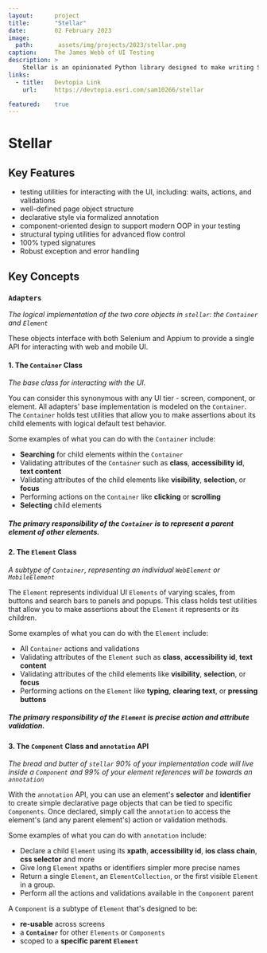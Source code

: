 ```yaml
---
layout:      project
title:       "Stellar"
date:        02 February 2023
image:
  path:       assets/img/projects/2023/stellar.png
caption:     The James Webb of UI Testing
description: >
    Stellar is an opinionated Python library designed to make writing Selenium and Appium code easier by providing a unified API for web and mobile test automation.
links:
  - title:   Devtopia Link
    url:     https://devtopia.esri.com/sam10266/stellar

featured:    true
---
```

# Stellar

## Key Features
* testing utilities for interacting with the UI, including: waits, actions, and validations
* well-defined page object structure
* declarative style via formalized annotation
* component-oriented design to support modern OOP in your testing
* structural typing utilities for advanced flow control
* 100% typed signatures
* Robust exception and error handling

## Key Concepts

### `Adapters`
*The logical implementation of the two core objects in `stellar`: the `Container` and `Element`*

These objects interface with both Selenium and Appium to provide a single API for interacting with web and mobile UI.

#### 1. The `Container` Class
*The base class for interacting with the UI.*

You can consider this synonymous with any UI tier - screen, component, or element. All adapters' base implementation is 
modeled on the `Container`. The `Container` holds test utilities that 
allow you to make assertions about its child elements with logical default test behavior.

Some examples of what you can do with the `Container` include:
- **Searching** for child elements within the `Container`
- Validating attributes of the `Container` such as **class**, **accessibility id**, **text content**
- Validating attributes of the child elements like **visibility**, **selection**, or **focus**
- Performing actions on the `Container` like **clicking** or **scrolling**
- **Selecting** child elements

##### The primary responsibility of the `Container` is to represent a **parent element** of other elements.

#### 2. The `Element` Class
*A subtype of `Container`, representing an individual `WebElement` or `MobileElement`*

The `Element` represents individual UI `Elements` of varying scales, from buttons and search bars to panels and popups.
This class holds test utilities that allow you to make assertions about the `Element` it represents or its children.

Some examples of what you can do with the `Element` include:
- All `Container` actions and validations
- Validating attributes of the `Element` such as **class**, **accessibility id**, **text content**
- Validating attributes of the child elements like **visibility**, **selection**, or **focus**
- Performing actions on the `Element` like **typing**, **clearing text**, or **pressing buttons**

##### The primary responsibility of the `Element` is precise action and attribute validation.

#### 3. The `Component` Class and `annotation` API
*The bread and butter of `stellar` 90% of your implementation code will live inside a `Component` and 99% of your element
references will be towards an `annotation`*

With the `annotation` API, you can use an element's **selector** and **identifier** to create simple declarative page 
objects that can be tied to specific `Components`. Once declared, simply call the `annotation` to access the element's 
(and any parent element's) action or validation methods.

Some examples of what you can do with `annotation` include:
- Declare a child `Element` using its **xpath**, **accessibility id**, **ios class chain**, **css selector** and more
- Give long `Element` xpaths or identifiers simpler more precise names
- Return a single `Element`, an `ElementCollection`, or the first visible `Element` in a group.
- Perform all the actions and validations available in the `Component` parent

A `Component` is a subtype of `Element` that's designed to be:
- **re-usable** across screens
- a **`Container`** for other `Elements` or `Components`
- scoped to a **specific parent `Element`**